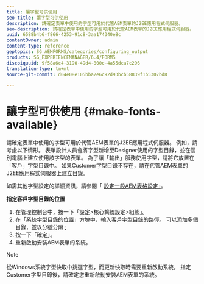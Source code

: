 ```yaml
---
title: 讓字型可供使用
seo-title: 讓字型可供使用
description: 請確定表單中使用的字型可用於代管AEM表單的J2EE應用程式伺服器。
seo-description: 請確定表單中使用的字型可用於代管AEM表單的J2EE應用程式伺服器。
uuid: 6588b4b6-f866-4253-91c8-3aa174340e8c
contentOwner: admin
content-type: reference
geptopics: SG_AEMFORMS/categories/configuring_output
products: SG_EXPERIENCEMANAGER/6.4/FORMS
discoiquuid: 9f58a6c4-3190-49d4-800c-4a55dca7c296
translation-type: tm+mt
source-git-commit: d04e08e105bba2e6c92d93bcb58839f1b5307bd8

---
```



# 讓字型可供使用 {#make-fonts-available}

請確定表單中使用的字型可用於代管AEM表單的J2EE應用程式伺服器。 例如，請考慮以下情形。 表單設計人員會將字型新增至Designer使用的字型目錄，並在個別電腦上建立使用該字型的表單。 為了讓「輸出」服務使用字型，請將它放置在「客戶」字型目錄中。 如果Customer字型目錄不存在，請在代管AEM表單的J2EE應用程式伺服器上建立目錄。

如需其他字型設定的詳細資訊，請參閱「 [設定一般AEM表格設定」](/help/forms/using/admin-help/configure-general-aem-forms-settings.md#configure-general-aem-forms-settings)。

**指定客戶字型目錄的位置**

1. 在管理控制台中，按一下「設定>核心繫統設定>組態」。
1. 在「系統字型目錄的位置」方塊中，輸入客戶字型目錄的路徑。 可以添加多個目錄，並以分號分隔 **;**
1. 按一下「確定」。
1. 重新啟動安裝AEM表單的系統。

>[!NOTE]
>
>從Windows系統字型快取中挑選字型，而更新快取時需要重新啟動系統。 指定Customer字型目錄後，請確定您重新啟動安裝AEM表單的系統。


